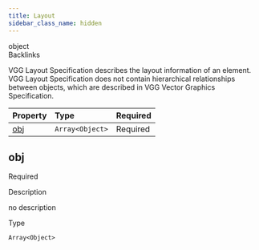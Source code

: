 ```yaml
---
title: Layout
sidebar_class_name: hidden
---
```


<div className="section-type">

<div className="badge-type">object</div>

</div>

<div className="section-backlinks">

<div className="backlinks-title">Backlinks</div>

</div>

VGG Layout Specification describes the layout information of an element. VGG Layout Specification does not contain hierarchical relationships between objects, which are described in VGG Vector Graphics Specification.

<div className="property-preview">

<div className="property-table">

| Property    | Type                                                                    | Required                                            |
| :---------- | :---------------------------------------------------------------------- | :-------------------------------------------------- |
| [obj](#obj) | <code>Array&lt;<Link to="/specs/layout/object">Object</Link>&gt;</code> | <span className="property-required">Required</span> |

</div>

</div>

<div className="property">

<div className="property-heading">

## obj

<span className="property-required">Required</span>

</div>

<div className="property-item">

Description

no description

</div>

<div className="property-item">

Type

<code>Array&lt;<Link to="/specs/layout/object">Object</Link>&gt;</code>

</div>

</div>
